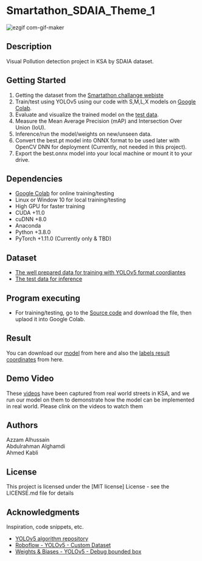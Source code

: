 # Smartathon_SDAIA_Theme_1

![ezgif com-gif-maker](https://user-images.githubusercontent.com/74447207/213848226-47d96eea-90b4-42b4-831f-91e9ca6dccb9.gif)

## Description

Visual Pollution detection project in KSA by SDAIA dataset.

## Getting Started

1. Getting the dataset from the [Smartathon challange webiste](https://drive.google.com/file/d/1ULqYtd9yomeGz53WBhgRdPRFB37ppeDU/view) 
2. Train/test using YOLOv5 using our code with S,M,L,X models on [Google Colab](https://drive.google.com/file/d/1UfGKvBBxgrmcO-R7bTmRahWvwjPDle6m/view?usp=sharing).
4. Evaluate and visualize the trained model on the [test data](https://drive.google.com/file/d/1cycWWo6rUMJcIQbHC4m9rQdTLPZRoHN-/view?usp=sharing).
5. Measure the Mean Average Precision (mAP) and Intersection Over Union (IoU).
6. Inference/run the model/weights on new/unseen data.
7. Convert the best.pt model into ONNX format to be used later with OpenCV DNN for deployment (Currently, not needed in this project).
8. Export the best.onnx model into your local machine or mount it to your drive.


## Dependencies

* [Google Colab](https://colab.research.google.com/?utm_source=scs-index) for online training/testing
* Linux or Window 10 for local training/testing
* High GPU for faster training
* CUDA +11.0
* cuDNN +8.0
* Anaconda
* Python +3.8.0
* PyTorch +1.11.0 (Currently only & TBD)

## Dataset

- [The well prepared data for training with YOLOv5 format coordiantes](https://drive.google.com/file/d/1_PF_JeAngh0PlW2gkNDuXfvjm9RMVKRM/view?usp=sharing)
- [The test data for inference](https://drive.google.com/file/d/1cycWWo6rUMJcIQbHC4m9rQdTLPZRoHN-/view?usp=sharing)

## Program executing

* For training/testing, go to the [Source code](https://github.com/Azzam-Alhussain/Smartathon_SDAIA_Theme_1/blob/main/Unique_Team_YOLOv5_KSA_Visual_Pollution_Detection.ipynb) and download the file, then uplaod it into Google Colab.

## Result

You can download our [model](https://drive.google.com/file/d/1srn-uJHbiYDhz6bwpJpBC-iKkDb8SAE3/view?usp=sharing) from here and also the [labels result coordinates](https://github.com/Azzam-Alhussain/Smartathon_SDAIA_Theme_1/blob/main/labels.csv) from here. 


## Demo Video 

These [videos](https://drive.google.com/file/d/13B_f2DZa0Tq8de_ITXvuT6rXGt0NBuR5/view?usp=sharing) have been captured from real world streets in KSA, and we run our model on them to demonstrate how the model can be implemented in real world. Please clink on the videos to watch them


## Authors

Azzam Alhussain  
Abdulrahman Alghamdi  
Ahmed Kabli

## License

This project is licensed under the [MIT license] License - see the LICENSE.md file for details


## Acknowledgments

Inspiration, code snippets, etc.

- [YOLOv5 algorithm repository](https://github.com/ultralytics/yolov5)
- [Roboflow - YOLOv5 - Custom Dataset](https://blog.roboflow.com/how-to-train-yolov5-on-a-custom-dataset/)
- [Weights & Biases - YOLOv5 - Debug bounded box](https://wandb.ai/cayush/yoloV5/reports/Track-and-debug-your-YOLOv5-models--VmlldzozMDQ1OTg)
